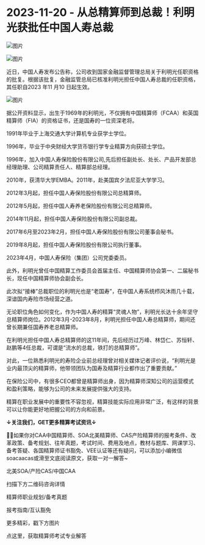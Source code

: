 # 2023-11-20 - 从总精算师到总裁！利明光获批任中国人寿总裁

![图片](https://mmbiz.qpic.cn/mmbiz_jpg/mK3FpI9af4kg4PH3You8v1p2s4zAl35ZxNnxg0MdNmVTvH2IJcatox7FnBcNAnYE4JN8ZPBDeK1yLvRwqaptmA/640?wx_fmt=jpeg&tp=webp&wxfrom=5&wx_lazy=1)

![图片](https://mmbiz.qpic.cn/mmbiz_gif/mK3FpI9af4kg4PH3You8v1p2s4zAl35ZQkpnCFrL4sxibTsCHduia44N0WRpw0ibe62rGfxowYB0ZzQROPDAlhh3Q/640?wx_fmt=gif&tp=webp&wxfrom=5&wx_lazy=1)

近日，中国人寿发布公告称，公司收到国家金融监督管理总局关于利明光任职资格的批复。根据该批复，金融监管总局已核准利明光担任中国人寿总裁的任职资格，其任职自2023 年11 月10 日起生效。

![图片](https://mmbiz.qpic.cn/sz_mmbiz_png/mK3FpI9af4njtUgE4fuqdCybkSHflLYKMm3WW4YNRXqvBX6oKicuoialLsqsW2icR2sibGmlMdO5Mic2WchRpt9uzBQ/640?wx_fmt=png&from=appmsg&tp=webp&wxfrom=5&wx_lazy=1)

据公开资料显示，出生于1969年的利明光，不仅拥有中国精算师（FCAA）和英国精算师（FIA）的资格证书，还是国寿的一位资深老将。

1991年毕业于上海交通大学计算机专业获学士学位。

1996年，毕业于中央财经大学货币银行学专业精算方向获硕士学位。

1996年，加入中国人寿保险股份有限公司,先后担任副处长、处长、产品开发部总经理助理、公司精算责任人、精算部总经理。

2010年，获清华大学EMBA。2011年，赴美国宾夕法尼亚大学学习。

2012年3月起，担任中国人寿保险股份有限公司总精算师。

2012年5月起，担任中国人寿养老保险股份有限公司总精算师。

2014年11月起，担任中国人寿保险股份有限公司副总裁。

2017年6月至2023年2月，担任中国人寿保险股份有限公司董事会秘书。

2019年8月起，担任中国人寿保险股份有限公司执行董事。

2023年4月，中国人寿保险（集团）公司党委委员。

此外，利明光曾任中国精算工作委员会首届主任、中国精算师协会第一、二届秘书长，现任中国精算师协会副会长。


此次拟“接棒”总裁职位的利明光也是“老国寿”，在中国人寿系统栉风沐雨几十载，深谙国内寿险市场经营之道。

无论职位角色如何变化，作为中国人寿的精算“灵魂人物”，利明光长达十余年坚守总精算师岗位。2012年3月-2023年8月，利明光担任中国人寿总精算师，期间还曾长期兼任国寿养老总精算师。

在利明光担任中国人寿总精算师的这11年间，先后经历过万峰、林岱仁、苏恒轩、赵鹏等4任总裁，可谓是“流水的总裁，铁打的总精算师”。

对此，一位熟悉利明光的寿险企业前总经理曾对相关媒体记者评价说，“利明光是业内最顶尖的精算师，他带领团队为国寿及精算行业都作出了重要贡献。”


在保险公司中，有很多CEO都曾是精算师出身，因为精算师深知公司的运营模式和盈利策略，能够为公司的未来发展提供强大的支持。

精算在职业发展中的重要性不容忽视，精算技能实际应用非常广泛，有这样的背景可以让你能更好地把握公司的方向和前景。

**↓关注我们，GET更多精算考试资讯↓**

💁‍♀️如果你对CAA中国精算师、SOA北美精算师、CAS产险精算师的报考条件、改革政策、备考规划、往年真题，考试时间、费用及地点，教材与题库、网课学习、备考答疑、各国精算师证书豁免、VEE认证等还有疑问，可以添加小编微信soacaacas或滑至文底阅读原文，获取一对一解答~

北美SOA/产险CAS/中国CAA

扫描下方二维码咨询详情


精算师职业规划/备考真题

报考指南/互认豁免



更多精彩，戳下方图片


[](http://mp.weixin.qq.com/s?__biz=Mzg5ODgxNDE0NQ==&mid=2247496095&idx=1&sn=1652ad043d7583602c430bfc3007aac3&chksm=c05e6831f729e127b771f250531ddbc5e5fa382e199b4a6f49c73a6c8a3b21102ab8fe3e879f&scene=21#wechat_redirect)

[](http://mp.weixin.qq.com/s?__biz=Mzg5ODgxNDE0NQ==&mid=2247493501&idx=1&sn=7620e474746373a659fe5ef89fbb7cd2&chksm=c05e7ed3f729f7c511ae682b3857e983df48e50f8605ed66cb2ef2297a4871ede24978a97033&scene=21#wechat_redirect)

[](http://mp.weixin.qq.com/s?__biz=Mzg5ODgxNDE0NQ==&mid=2247485880&idx=1&sn=0ba2bf0e4451dec32a929e06b118121c&chksm=c05d9016f72a1900fe9894195b322250dec7c7456ca30c5cce94ae6819d30bc65094e2e2719d&scene=21#wechat_redirect)

[](http://mp.weixin.qq.com/s?__biz=Mzg5ODgxNDE0NQ==&mid=2247483716&idx=1&sn=e1df2885756e4f4a72d0567ffa4690bb&chksm=c05d98eaf72a11fca6a29c8eb62754a0b92898373d1de868332308fafe026d4c456fc0f4653f&scene=21#wechat_redirect)

[](http://mp.weixin.qq.com/s?__biz=Mzg5ODgxNDE0NQ==&mid=2247484305&idx=1&sn=faae400b6a109a99b390d9cf3b2e4c29&chksm=c05d9a3ff72a1329c36d211fdd502501b728c1692d079cf95ee41fd0269002f7c72cffff1ad0&scene=21#wechat_redirect)




点这里，获取精算师考试专业解答